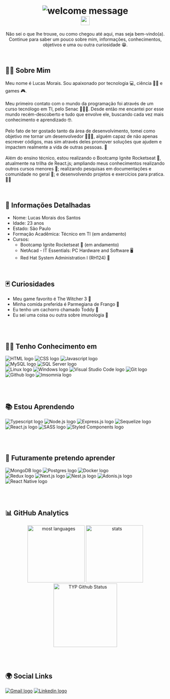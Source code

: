 <div align="center">
  <h1>
    <img src="https://readme-typing-svg.herokuapp.com?font=Segoe+UI&size=34&lines=Ol%C3%A1+%F0%9F%91%8B%F0%9F%8F%BC.+Bem+Vindo(a)!" alt="welcome message"> <br/>
    <img src="https://komarev.com/ghpvc/?username=LucasMorais1998-github-LucasMorais1998&style=flat-square" height="28px" alt="profile views counter">
  </h1>
</div>

<p align="center">
  Não sei o que lhe trouxe, ou como chegou até aqui, mas seja bem-vindo(a). <br/>
  Continue para saber um pouco sobre mim, informações, conhecimentos, objetivos e uma ou outra curiosidade 😁.
</p>

<br/>
<h2 align="left">🧑🏻‍ Sobre Mim</h2>

<p align="left">
  Meu nome é Lucas Morais. Sou apaixonado por tecnologia 💻, ciência 👨‍🔬 e games 🎮. <br/> <br/>
  Meu primeiro contato com o mundo da programação foi através de um curso tecnólogo em TI, pelo Senac 👨🏼‍🎓. Desde então me encantei por esse mundo recém-descoberto e tudo que envolve ele, buscando cada vez mais conhecimento e aprendizado 🤓. <br/> <br/>
  Pelo fato de ter gostado tanto da área de desenvolvimento, tomei como objetivo me tornar um desenvolvedor 👨🏼‍💻, alguém capaz de não apenas escrever códigos, mas sim através deles promover soluções que ajudem e impactem realmente a vida de outras pessoas. 🤝<br/> <br/>
  Além do ensino técnico, estou realizando o Bootcamp Ignite Rocketseat 🚀, atualmente na trilha de React.js; ampliando meus conhecimentos realizando outros cursos menores 📖; realizando pesquisas em documentações e comunidade no geral 🔎; e desenvolvendo projetos e exercícios para pratica. ✍🏼
</p>

<br/>
<h2 align="left">📁 Informações Detalhadas</h2>
<ul>
  <li>Nome: Lucas Morais dos Santos</li>
  <li>Idade: 23 anos</li>
  <li>Estado: São Paulo</li>
  <li>Formação Acadêmica: Técnico em TI (em andamento)</li>
  <li>Cursos:
    <ul>
      <li>Bootcamp Ignite Rocketseat 🚀 (em andamento)</li>
      <li>NetAcad - IT Essentials: PC Hardware and Software 🖥</li>
      <li>Red Hat System Administration I (RH124) 🧧 </li>
    </ul>
</ul>

<br/>
<h2 align="left">🃏 Curiosidades</h2>
<ul>
  <li>Meu game favorito é The Witcher 3 🐺</li>
  <li>Minha comida preferida é Parmegiana de Frango 🍗</li>
  <li>Eu tenho um cachorro chamado Toddy 🐶</li>
  <li>Eu sei uma coisa ou outra sobre imunologia 🧪</li>
</ul>

<br/><br/>
<h2 align="left"> 👨‍💻 Tenho Conhecimento em</h2>

<span> 
  <img src="https://img.shields.io/badge/html5-%23E34F26.svg?style=for-the-badge&logo=html5&logoColor=white" alt="HTML logo" title="HTML"/> 
  <img src="https://img.shields.io/badge/css3-%231572B6.svg?style=for-the-badge&logo=css3&logoColor=white" alt="CSS logo" title="CSS" />
  <img src="https://img.shields.io/badge/javascript-%23323330.svg?style=for-the-badge&logo=javascript&logoColor=%23F7DF1E" alt="Javascript logo" title="Javascript" /> <br/>
  <img src="https://img.shields.io/badge/mysql-%2300f.svg?style=for-the-badge&logo=mysql&logoColor=white" alt="MySQL logo" title="MySQL" />
  <img src="https://img.shields.io/badge/Microsoft%20SQL%20Sever-CC2927?style=for-the-badge&logo=microsoft%20sql%20server&logoColor=white" alt="SQL Server logo" title="SQL Server" /> <br/>
  <img src="https://img.shields.io/badge/Windows-0078D6?style=for-the-badge&logo=windows&logoColor=white" alt="Linux logo" title="Linux" />
  <img src="https://img.shields.io/badge/Linux-FCC624?style=for-the-badge&logo=linux&logoColor=black" alt="Windows logo" title="Windows" />
  <img src="https://img.shields.io/badge/Visual%20Studio%20Code-0078d7.svg?style=for-the-badge&logo=visual-studio-code&logoColor=white" alt="Visual Studio Code logo" title="Visual Studio Code" />
  <img src="https://img.shields.io/badge/git-%23F05033.svg?style=for-the-badge&logo=git&logoColor=white" alt="Git logo" title="Git" />
  <img src="https://img.shields.io/badge/github-%23121011.svg?style=for-the-badge&logo=github&logoColor=white" alt="Github logo" title="Github" />
  <img src="https://img.shields.io/badge/Insomnia-black?style=for-the-badge&logo=insomnia&logoColor=5849BE" alt="Imsomnia logo" title="Imsomnia" />
</span>

<br/><br/>
<h2 align="left"> 📚 Estou Aprendendo</h2>

<span> 
  <img src="https://img.shields.io/badge/typescript-%23007ACC.svg?style=for-the-badge&logo=typescript&logoColor=white" alt="Typescript logo" title="Typescript" /> 
  <img src="https://img.shields.io/badge/node.js-6DA55F?style=for-the-badge&logo=node.js&logoColor=white" alt="Node.js logo" title="Node.js" /> 
  <img src="https://img.shields.io/badge/express.js-%23404d59.svg?style=for-the-badge&logo=express&logoColor=%2361DAFB" alt="Express.js logo" title="Express.js" />
  <img src="https://img.shields.io/badge/Sequelize-52B0E7?style=for-the-badge&logo=Sequelize&logoColor=white" alt="Sequelize logo" title="Sequelize" /> <br/>
  <img src="https://img.shields.io/badge/react-%2320232a.svg?style=for-the-badge&logo=react&logoColor=%2361DAFB" alt="React.js logo" title="React.js" />
  <img src="https://img.shields.io/badge/SASS-hotpink.svg?style=for-the-badge&logo=SASS&logoColor=white" alt="SASS logo" title="SASS"/>
  <img src="https://img.shields.io/badge/styled--components-DB7093?style=for-the-badge&logo=styled-components&logoColor=white" alt="Styled Components logo" title="Styled Components" />
</span>

<br/><br/>
<h2 align="left"> 🔭 Futuramente pretendo aprender</h2>

<span> 
  <img src="https://img.shields.io/badge/MongoDB-%234ea94b.svg?style=for-the-badge&logo=mongodb&logoColor=white" alt="MongoDB logo" title="MongoDB" /> 
  <img src="https://img.shields.io/badge/postgres-%23316192.svg?style=for-the-badge&logo=postgresql&logoColor=white" alt="Postgres logo" title="Postgres" /> 
  <img src="https://img.shields.io/badge/docker-%230db7ed.svg?style=for-the-badge&logo=docker&logoColor=white" alt="Docker logo" title="Docker" /> <br/>
  <img src="https://img.shields.io/badge/redux-%23593d88.svg?style=for-the-badge&logo=redux&logoColor=white" alt="Redux logo" title="Redux" />
  <img src="https://img.shields.io/badge/Next-black?style=for-the-badge&logo=next.js&logoColor=white" alt="Next.js logo" title="Next.js" />
  <img src="https://img.shields.io/badge/nestjs-%23E0234E.svg?style=for-the-badge&logo=nestjs&logoColor=white" alt="Nest.js logo" title="Nest.js" />
  <img src="https://img.shields.io/badge/adonisjs-%23220052.svg?style=for-the-badge&logo=adonisjs&logoColor=white" alt="Adonis.js logo" title="Adonis.js" /> <br/>
  <img src="https://img.shields.io/badge/react_native-%2320232a.svg?style=for-the-badge&logo=react&logoColor=%2361DAFB" alt="React Native logo" title="React Native" />
</span>

<br/><br/>
<h2 align="left">📊 GitHub Analytics </h2>

<div align="center">
  <img height="180em" src="https://github-readme-stats.vercel.app/api/top-langs/?username=LucasMorais1998&theme=chartreuse-dark&title_color=fff&text_color=fff&border_color=fff&layout=compact&langs_count=7&exclude_repo=Exercicios_URI" alt="most languages"/>
  
  <img height="180em" src="https://github-readme-stats.vercel.app/api?username=LucasMorais1998&&show_icons=true&theme=chartreuse-dark&title_color=fff&text_color=fff&border_color=fff&count_private=true" alt="stats"/>
  
  <img height="200em" alt="TYP Github Status" src="https://github-readme-streak-stats.herokuapp.com?user=LucasMorais1998&theme=chartreuse-dark&date_format=M%20j%5B%2C%20Y%5D&border=DDDDDD&stroke=DDDDDD&ring=F7F7F7&currStreakNum=F7F7F7&fire=36BCF7&sideNums=F7F7F7&currStreakLabel=36BCF7&sideLabels=36BCF7&dates=DDDDDD" alt="current streak">
</div>
  
<br/> <br/>
<h2 align="left">🌍 Social Links</h2> 
<span>
  <a href="mailto:lucas14.morais@gmail.com" target="_blank"/><img src="https://img.shields.io/badge/-Gmail-%23333?style=for-the-badge&logo=gmail&logoColor=white" alt="Gmail logo" title="Gmail" /></a>
  <a href="https://www.linkedin.com/in/lucas-morais-santos/" target="_blank"/><img src="https://img.shields.io/badge/Linkedin-%230077B5.svg?style=for-the-badge&logo=linkedin&logoColor=white" alt="Linkedin logo" title="Linkedin" /></a>
  <!--<a href="https://twitter.com/lucasmds198" target="_blank"/><img src="https://img.shields.io/badge/Twitter-%231DA1F2.svg?style=for-the-badge&logo=Twitter&logoColor=white" alt="Twitter logo" title="Twitter" /></a>-->
</span>
